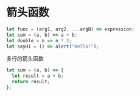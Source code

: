 # 箭头函数

```javascript
let func = (arg1, arg2, ...argN) => expression;
let sum = (a, b) => a + b;
let double = n => n * 2;
let sayHi = () => alert("Hello!");
```

多行的箭头函数

```javascript
let sum = (a, b) => {
  let result = a + b;
  return result;
};
```

